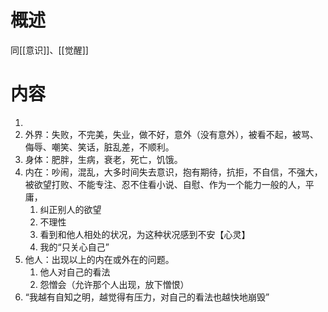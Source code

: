 # 概述
同[[意识]]、[[觉醒]] 
# 内容
1. 
2. 外界：失败，不完美，失业，做不好，意外（没有意外），被看不起，被骂、侮辱、嘲笑、笑话，脏乱差，不顺利。
3. 身体：肥胖，生病，衰老，死亡，饥饿。
4. 内在：吵闹，混乱，大多时间失去意识，抱有期待，抗拒，不自信，不强大，被欲望打败、不能专注、忍不住看小说、自慰、作为一个能力一般的人，平庸，
	1. 纠正别人的欲望
	2. 不理性
	3. 看到和他人相处的状况，为这种状况感到不安【心灵】
	4. 我的“只关心自己”
5. 他人：出现以上的内在或外在的问题。
	1. 他人对自己的看法
	2. 怨憎会（允许那个人出现，放下憎恨）
6. “我越有自知之明，越觉得有压力，对自己的看法也越快地崩毁”